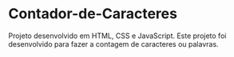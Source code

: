 # Contador-de-Caracteres

Projeto desenvolvido em HTML, CSS e JavaScript. Este projeto foi desenvolvido para fazer a contagem de caracteres ou palavras.
